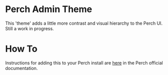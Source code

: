 # Perch Admin Theme

This 'theme' adds a little more contrast and visual hierarchy to the Perch UI. Still a work in progress.

# How To

Instructions for adding this to your Perch install are [here](https://docs.grabaperch.com/perch/control-panel/customizing/) in the Perch official documentation.
